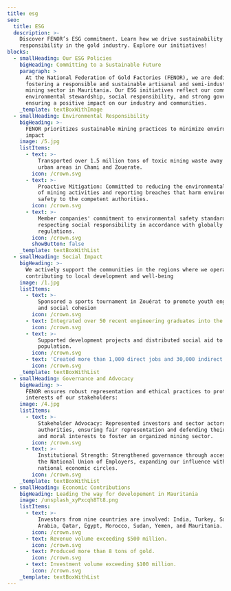 ```yaml
---
title: esg
seo:
  title: ESG
  description: >-
    Discover FENOR’s ESG commitment. Learn how we drive sustainability and
    responsibility in the gold industry. Explore our initiatives!
blocks:
  - smallHeading: Our ESG Policies
    bigHeading: Committing to a Sustainable Future
    paragraph: >
      At the National Federation of Gold Factories (FENOR), we are dedicated to
      fostering a responsible and sustainable artisanal and semi-industrial gold
      mining sector in Mauritania. Our ESG initiatives reflect our commitment to
      environmental stewardship, social responsibility, and strong governance,
      ensuring a positive impact on our industry and communities.
    _template: textBoxWithImage
  - smallHeading: Environmental Responsibility
    bigHeading: >-
      FENOR prioritizes sustainable mining practices to minimize environmental
      impact
    image: /5.jpg
    listItems:
      - text: >-
          Transported over 1.5 million tons of toxic mining waste away from
          urban areas in Chami and Zouerate.
        icon: /crown.svg
      - text: >-
          Proactive Mitigation: Committed to reducing the environmental impacts
          of mining activities and reporting breaches that harm environmental
          safety to the competent authorities.
        icon: /crown.svg
      - text: >-
          Member companies' commitment to environmental safety standards while
          respecting social responsibility in accordance with globally accepted
          regulations.
        icon: /crown.svg
        showButton: false
    _template: textBoxWithList
  - smallHeading: Social Impact
    bigHeading: >-
      We actively support the communities in the regions where we operate,
      contributing to local development and well-being
    image: /1.jpg
    listItems:
      - text: >-
          Sponsored a sports tournament in Zouérat to promote youth engagement
          and social cohesion 
        icon: /crown.svg
      - text: Integrated over 50 recent engineering graduates into the labor market.
        icon: /crown.svg
      - text: >-
          Supported development projects and distributed social aid to the local
          population.
        icon: /crown.svg
      - text: 'Created more than 1,000 direct jobs and 30,000 indirect jobs.'
        icon: /crown.svg
    _template: textBoxWithList
  - smallHeading: Governance and Advocacy
    bigHeading: >-
      FENOR ensures robust representation and ethical practices to protect the
      interests of our stakeholders:
    image: /4.jpg
    listItems:
      - text: >-
          Stakeholder Advocacy: Represented investors and sector actors before
          authorities, ensuring fair representation and defending their material
          and moral interests to foster an organized mining sector.
        icon: /crown.svg
      - text: >-
          Institutional Strength: Strengthened governance through accession to
          the National Union of Employers, expanding our influence within
          national economic circles.
        icon: /crown.svg
    _template: textBoxWithList
  - smallHeading: Economic Contributions
    bigHeading: Leading the way for developement in Mauritania
    image: /unsplash_xyPxcqh8Tt8.png
    listItems:
      - text: >-
          Investors from nine countries are involved: India, Turkey, Saudi
          Arabia, Qatar, Egypt, Morocco, Sudan, Yemen, and Mauritania.
        icon: /crown.svg
      - text: Revenue volume exceeding $500 million.
        icon: /crown.svg
      - text: Produced more than 8 tons of gold.
        icon: /crown.svg
      - text: Investment volume exceeding $100 million.
        icon: /crown.svg
    _template: textBoxWithList
---
```


